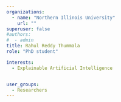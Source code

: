 ```yaml
---
organizations:
  - name: "Northern Illinois University"
    url: ""
superuser: false
#authors:
#  - admin
title: Rahul Reddy Thummala
role: "PhD student"

interests:
  - Explainable Artificial Intelligence


user_groups:
  - Researchers
---
```


